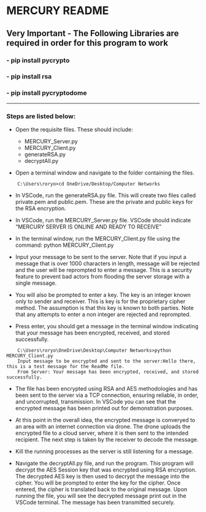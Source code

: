 
# MERCURY README

## Very Important - The Following Libraries are required in order for this program to work
### - pip install pycrypto
### - pip install rsa
### - pip install pycryptodome
-----------------------------------------------------------------------------------------------------------------------------------------------------------------------

### Steps are listed below:

- Open the requisite files. These should include:
    - MERCURY_Server.py
    - MERCURY_Client.py
    - generateRSA.py
    - decryptAll.py

- Open a terminal window and navigate to the folder containing the files.

```
    C:\Users\roryo>cd OneDrive/Desktop/Computer Networks
```

- In VSCode, run the generateRSA.py file. This will create two files called private.pem and public.pem. These are the private and public keys for the RSA encryption.

- In VSCode, run the MERCURY_Server.py file. VSCode should indicate “MERCURY SERVER IS ONLINE AND READY TO RECEIVE”

- In the terminal window, run the MERCURY_Client.py file using the command: python MERCURY_Client.py

- Input your message to be sent to the server. Note that if you input a message that is over 1000 characters in length, message will be rejected and the user will be reprompted to enter a message. This is a security feature to prevent bad actors from flooding the server storage with a single message.

- You will also be prompted to enter a key. The key is an integer known only to sender and receiver. This is key is for the proprietary cipher method. The assumption is that this key is known to both parties. Note that any attempts to enter a non integer are rejected and reprompted.

- Press enter, you should get a message in the terminal window indicating that your message has been encrypted, received, and stored successfully.

```
    C:\Users\roryo\OneDrive\Desktop\Computer Networks>python MERCURY_Client.py
    Input message to be encrypted and sent to the server:Hello there, this is a test message for the ReadMe file.
    From Server: Your message has been encrypted, received, and stored successfully.
```

- The file has been encrypted using RSA and AES methodologies and has been sent to the server via a TCP connection, ensuring reliable, in order, and uncorrupted, transmission. In VSCode you can see that the encrypted message has been printed out for demonstration purposes.

- At this point in the overall idea, the encrypted message is converyed to an area with an internet connection via drone. The drone uploads the encrypted file to a cloud server, where it is then sent to the intended recipient. The next step is taken by the receiver to decode the message.

- Kill the running processes as the server is still listening for a message. 

- Navigate the decryptAll.py file, and run the program. This program will decrypt the AES Session key that was encrypted using RSA encryption. The decrypted AES key is then used to decrypt the message into the cipher. You will be prompted to enter the key for the cipher. Once entered, the cipher is translated back to the original message. Upon running the file, you will see the decrypted message print out in the VSCode terminal. The message has been transmitted securely.